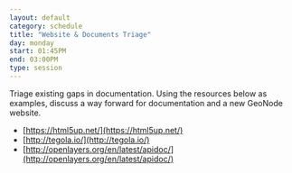 ```yaml
---
layout: default
category: schedule
title: "Website & Documents Triage"
day: monday
start: 01:45PM
end: 03:00PM
type: session
---
```


Triage existing gaps in documentation.  Using the resources below as examples, discuss a way forward for documentation and a new GeoNode website.

- [https://html5up.net/](https://html5up.net/)
- [http://tegola.io/](http://tegola.io/)
- [http://openlayers.org/en/latest/apidoc/](http://openlayers.org/en/latest/apidoc/)
